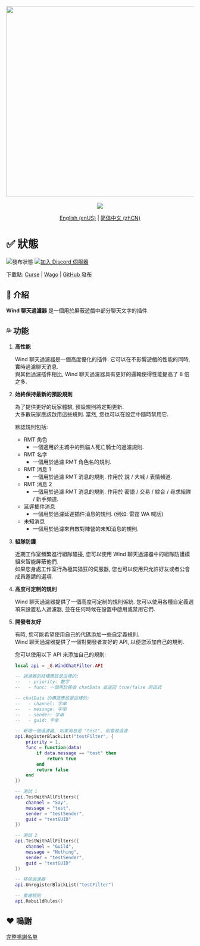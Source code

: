 <div align="center">
<img width="512" src="Title.svg"/><br><br>
<img src="https://img.shields.io/badge/版本-1.2.2-green.svg?longCache=true&style=for-the-badge"/>

[English (enUS)](README.md) | [简体中文 (zhCN)](README_zhCN.md)
</div>

# ✅ 狀態

![發布狀態](https://img.shields.io/github/actions/workflow/status/fang2hou/WindChatFilter/publish_stable.yml?branch=1.2.2) [![加入 Discord 伺服器](https://img.shields.io/badge/Wind%20Plugins-加入-grey.svg?longCache=true&color=7289DA&logo=discord)](https://discord.gg/SPqB72z7TK)

下載點: [Curse](https://www.curseforge.com/wow/addons/wind-chat-filter-wcf) | [Wago](https://addons.wago.io/addons/windchatfilter) | [GitHub 發布](https://github.com/fang2hou/WindChatFilter/releases)

## 🌟 介紹

**Wind 聊天過濾器** 是一個用於屏蔽遊戲中部分聊天文字的插件.

## 💦 功能

1. **高性能**

    Wind 聊天過濾器是一個高度優化的插件. 它可以在不影響遊戲的性能的同時, 實時過濾聊天消息.  
    與其他過濾插件相比, Wind 聊天過濾器具有更好的邏輯使得性能提高了 8 倍之多.

1. **始終保持最新的預設規則**

    為了提供更好的玩家體驗, 預設規則將定期更新.  
    大多數玩家應該啟用這些規則. 當然, 您也可以在設定中隨時禁用它.  

    默認規則包括:
    - RMT 角色
      - 一個適用於主城中的熊貓人死亡騎士的過濾規則.
    - RMT 名字
      - 一個用於過濾 RMT 角色名的規則.
    - RMT 消息 1
      - 一個用於過濾 RMT 消息的規則. 作用於 說 / 大喊 / 表情頻道.
    - RMT 消息 2
      - 一個用於過濾 RMT 消息的規則. 作用於 密語 / 交易 / 綜合 / 尋求組隊 / 新手頻道.
    - 延遲插件消息
      - 一個用於過濾延遲插件消息的規則. (例如: 雷霆 WA 喊話)
    - 未知消息
      - 一個用於過濾來自敵對陣營的未知消息的規則.

1. **組隊防護**

    近期工作室頻繁進行組隊騷擾, 您可以使用 Wind 聊天過濾器中的組隊防護模組來智能屏蔽他們.  
    如果您身處工作室行為極其猖狂的伺服器, 您也可以使用只允許好友或者公會成員邀請的選項.

1. **高度可定制的規則**

    Wind 聊天過濾器提供了一個高度可定制的規則係統. 您可以使用各種自定義選項來設置私人過濾器, 並在任何時候在設置中啟用或禁用它們.

1. **開發者友好**

    有時, 您可能希望使用自己的代碼添加一些自定義規則.  
    Wind 聊天過濾器提供了一個對開發者友好的 API, 以便您添加自己的規則.

    您可以使用以下 API 來添加自己的規則:

    ```lua
    local api = _G.WindChatFilter.API

    -- 過濾器的結構應該是這樣的:
    --   - priority: 數字
    --   - func: 一個用於接收 chatData 並返回 true/false 的函式

    -- chatData 的構造應該是這樣的:
    --   - channel: 字串
    --   - message: 字串
    --   - sender: 字串
    --   - guid: 字串

    -- 新增一個過濾器, 如果消息是 "test", 則會被過濾
    api.RegisterBlackList("testFilter", {
        priority = 1,
        func = function(data)
            if data.message == "test" then
                return true
            end
            return false
        end
    })

    -- 測試 1
    api.TestWithAllFilters({
        channel = "Say",
        message = "test",
        sender = "testSender",
        guid = "testGUID"
    })

    -- 測試 2
    api.TestWithAllFilters({
        channel = "Guild",
        message = "Nothing",
        sender = "testSender",
        guid = "testGUID"
    })

    -- 移除過濾器
    api.UnregisterBlackList("testFilter")

    -- 重建規則
    api.RebuildRules()
    ```

## ❤️ 鳴謝

[完整鳴謝名单](CREDITS.md)
